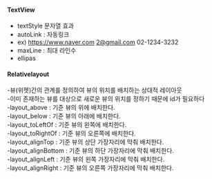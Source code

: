 

#### TextView
- textStyle 문자열 효과
- autoLink : 자동링크 
- ex) https://www.naver.com 2@gmail.com 02-1234-3232
- maxLine : 최대 라인수
- ellipas

#### Relativelayout
-뷰(위젯)간의 관계를 정의하여 뷰의 위치를 배치하는 상대적 레이아웃</br>
-이미 존재하는 뷰를 대상으로 새로운 뷰의 위치를 정하기 때문에 id가 필요하다</br>
-layout_above : 기준 뷰의 위에 배치한다.</br>
-layout_below : 기준 뷰의 아래에 배치한다.</br>
-layout_toLeftOf : 기준 뷰의 왼쪽에 배치한다.</br>
-layout_toRightOf : 기준 뷰의 오른쪽에 배치한다.</br>
-layout_alignTop : 기준 뷰의 상단 가장자리에 막춰 배치한다.</br>
-layout_alignBottom : 기준 뷰의 하단 가장자리에 막춰 배치한다.</br>
-layout_alignLeft : 기준 뷰의 왼쪽 가장자리에 막춰 배치한다.</br>
-layout_alignRight : 기준 뷰의 오른쪽 가장자리에 막춰 배치한다.</br>

